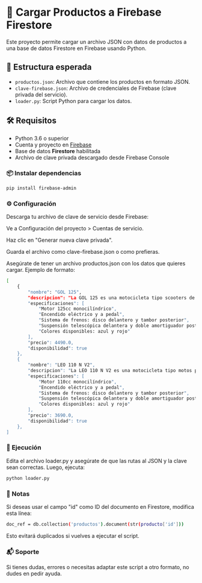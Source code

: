# 🚀 Cargar Productos a Firebase Firestore

Este proyecto permite cargar un archivo JSON con datos de productos a una base de datos Firestore en Firebase usando Python.

## 📁 Estructura esperada

- `productos.json`: Archivo que contiene los productos en formato JSON.
- `clave-firebase.json`: Archivo de credenciales de Firebase (clave privada del servicio).
- `loader.py`: Script Python para cargar los datos.

## 🛠 Requisitos

- Python 3.6 o superior
- Cuenta y proyecto en [Firebase](https://console.firebase.google.com/)
- Base de datos **Firestore** habilitada
- Archivo de clave privada descargado desde Firebase Console

### 📦 Instalar dependencias

```bash
pip install firebase-admin
```

### ⚙️ Configuración
Descarga tu archivo de clave de servicio desde Firebase:

Ve a Configuración del proyecto > Cuentas de servicio.

Haz clic en "Generar nueva clave privada".

Guarda el archivo como clave-firebase.json o como prefieras.

Asegúrate de tener un archivo productos.json con los datos que quieres cargar. Ejemplo de formato:

```bash
[
    {
        "nombre": "GOL 125",
        "descripcion": "La GOL 125 es una motocicleta tipo scooters de 125cc, ideal para uso urbano y mixto.",
        "especificaciones": [
            "Motor 125cc monocilíndrico",
            "Encendido eléctrico y a pedal",
            "Sistema de frenos: disco delantero y tambor posterior",
            "Suspensión telescópica delantera y doble amortiguador posterior",
            "Colores disponibles: azul y rojo"
        ],
        "precio": 4490.0,
        "disponibilidad": true
    },
    {
        "nombre": "LEO 110 N V2",
        "descripcion": "La LEO 110 N V2 es una motocicleta tipo motos paseo de 110cc, ideal para uso urbano y mixto.",
        "especificaciones": [
            "Motor 110cc monocilíndrico",
            "Encendido eléctrico y a pedal",
            "Sistema de frenos: disco delantero y tambor posterior",
            "Suspensión telescópica delantera y doble amortiguador posterior",
            "Colores disponibles: azul y rojo"
        ],
        "precio": 3690.0,
        "disponibilidad": true
    },
]
```

### 🚀 Ejecución
Edita el archivo loader.py y asegúrate de que las rutas al JSON y la clave sean correctas. Luego, ejecuta:


```bash
python loader.py
```


### 📌 Notas
Si deseas usar el campo "id" como ID del documento en Firestore, modifica esta línea:

```bash
doc_ref = db.collection('productos').document(str(producto['id']))
```

Esto evitará duplicados si vuelves a ejecutar el script.

### 📬 Soporte
Si tienes dudas, errores o necesitas adaptar este script a otro formato, no dudes en pedir ayuda.
